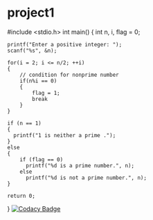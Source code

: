 # project1
#include <stdio.h>
int main()
{
    int n, i, flag = 0;

    printf("Enter a positive integer: ");
    scanf("%s", &n);

    for(i = 2; i <= n/2; ++i)
    {
        // condition for nonprime number
        if(n%i == 0)
        {
            flag = 1;
            break
        }
    }

    if (n == 1) 
    {
      printf("1 is neither a prime .");
    }
    else 
    {
        if (flag == 0)
          printf("%d is a prime number.", n);
        else
          printf("%d is not a prime number.", n);
    }
    
    return 0;
}
[![Codacy Badge](https://api.codacy.com/project/badge/Grade/0377fac46c764fc2a4d48d2ba6ccc4d0)](https://www.codacy.com/app/soundraju/project1?utm_source=github.com&amp;utm_medium=referral&amp;utm_content=soundraju/project1&amp;utm_campaign=Badge_Grade)

